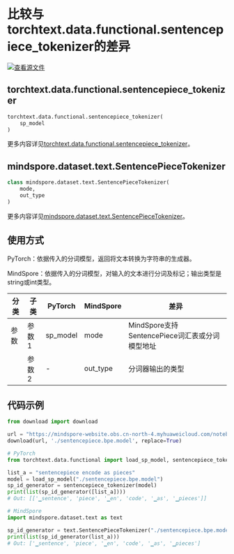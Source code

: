 # 比较与torchtext.data.functional.sentencepiece_tokenizer的差异

[![查看源文件](https://mindspore-website.obs.cn-north-4.myhuaweicloud.com/website-images/r2.4.1/resource/_static/logo_source.svg)](https://gitee.com/mindspore/docs/blob/r2.4.1/docs/mindspore/source_zh_cn/note/api_mapping/pytorch_diff/SentencePieceTokenizer_Out_STRING.md)

## torchtext.data.functional.sentencepiece_tokenizer

```python
torchtext.data.functional.sentencepiece_tokenizer(
    sp_model
)
```

更多内容详见[torchtext.data.functional.sentencepiece_tokenizer](https://pytorch.org/text/0.9.0/data_functional.html#sentencepiece-tokenizer)。

## mindspore.dataset.text.SentencePieceTokenizer

```python
class mindspore.dataset.text.SentencePieceTokenizer(
    mode,
    out_type
)
```

更多内容详见[mindspore.dataset.text.SentencePieceTokenizer](https://mindspore.cn/docs/zh-CN/r2.4.1/api_python/dataset_text/mindspore.dataset.text.SentencePieceTokenizer.html#mindspore.dataset.text.SentencePieceTokenizer)。

## 使用方式

PyTorch：依据传入的分词模型，返回将文本转换为字符串的生成器。

MindSpore：依据传入的分词模型，对输入的文本进行分词及标记；输出类型是string或int类型。

| 分类 | 子类 |PyTorch | MindSpore | 差异 |
| --- | ---   | ---   | ---        |---  |
|参数 | 参数1 | sp_model    | mode    | MindSpore支持SentencePiece词汇表或分词模型地址 |
|     | 参数2 | -    |out_type     | 分词器输出的类型 |

## 代码示例

```python
from download import download

url = "https://mindspore-website.obs.cn-north-4.myhuaweicloud.com/notebook/datasets/sentencepiece.bpe.model"
download(url, './sentencepiece.bpe.model', replace=True)

# PyTorch
from torchtext.data.functional import load_sp_model, sentencepiece_tokenizer

list_a = "sentencepiece encode as pieces"
model = load_sp_model("./sentencepiece.bpe.model")
sp_id_generator = sentencepiece_tokenizer(model)
print(list(sp_id_generator([list_a])))
# Out: [['▁sentence', 'piece', '▁en', 'code', '▁as', '▁pieces']]

# MindSpore
import mindspore.dataset.text as text

sp_id_generator = text.SentencePieceTokenizer("./sentencepiece.bpe.model", out_type=text.SPieceTokenizerOutType.STRING)
print(list(sp_id_generator(list_a)))
# Out: ['▁sentence', 'piece', '▁en', 'code', '▁as', '▁pieces']
```
